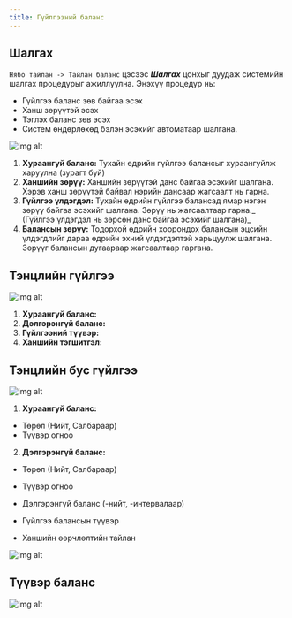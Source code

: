 ```yaml
---
title: Гүйлгээний баланс
---
```



## Шалгах
`Нябо тайлан -> Тайлан баланс` цэсээс _**Шалгах**_ цонхыг дуудаж системийн шалгах процедурыг ажиллуулна. Энэхүү процедур нь: 
 - Гүйлгээ баланс зөв байгаа эсэх
 - Ханш зөрүүтэй эсэх 
 - Тэглэх баланс зөв эсэх
 - Систем өндөрлөхөд бэлэн эсэхийг автоматаар шалгана. 
>
![img alt](/img/gbal.png)
>
1. **Хураангуй баланс:** Тухайн өдрийн гүйлгээ балансыг хураангуйлж харуулна (зурагт буй)
2. **Ханшийн зөрүү:** Ханшийн зөрүүтэй данс байгаа эсэхийг шалгана. Хэрэв ханш зөрүүтэй байвал нэрийн дансаар жагсаалт нь гарна.
3. **Гүйлгээ үлдэгдэл:** Тухайн өдрийн гүйлгээ балансад ямар нэгэн зөрүү байгаа эсэхийг шалгана. Зөрүү нь жагсаалтаар гарна._ (Гүйлгээ үлдэгдэл нь зөрсөн данс байгаа эсэхийг шалгана)_
4. **Балансын зөрүү:** Тодорхой өдрийн хоорондох балансын эцсийн үлдэгдлийг дараа өдрийн эхний үлдэгдэлтэй харьцуулж шалгана. Зөрүүг балансын дугаараар жагсаалтаар гаргана.


## Тэнцлийн гүйлгээ 
>
![img alt](/img/tentsGuilgee.png)
1. **Хураангуй баланс:**
2. **Дэлгэрэнгүй баланс:**
3. **Гүйлгээний түүвэр:**
4. **Ханшийн тэгшитгэл:**

## Тэнцлийн бус гүйлгээ 

![img alt](/img/img35.png)
1.	**Хураангуй баланс:** 
- Төрөл (Нийт, Салбараар)
- Түүвэр огноо
2.	**Дэлгэрэнгүй баланс:**
- Төрөл (Нийт, Салбараар)
- Түүвэр огноо

-	Дэлгэрэнгүй баланс (-нийт, -интервалаар)
-	Гүйлгээ балансын түүвэр
-	Ханшийн өөрчлөлтийн тайлан


![img alt](/img/img33.png)

## Түүвэр баланс

![img alt](/img/tuuver.png)